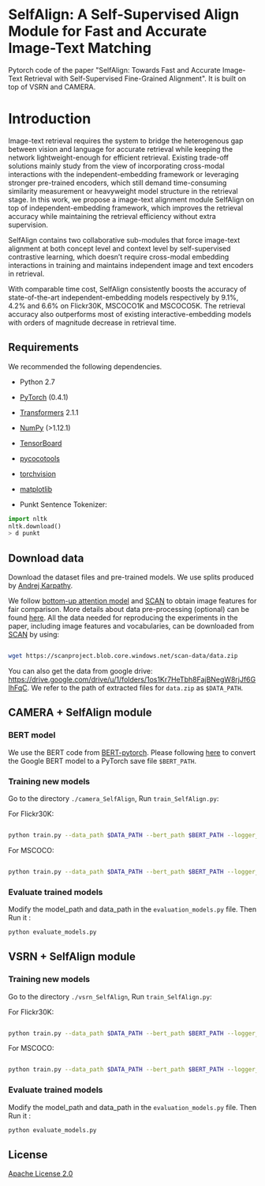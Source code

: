 ﻿# SelfAlign: A Self-Supervised Align Module for Fast and Accurate Image-Text Matching
Pytorch code of the paper "SelfAlign: Towards Fast and Accurate Image-Text Retrieval with Self-Supervised Fine-Grained Alignment".  It is built on top of VSRN and CAMERA.

# Introduction

Image-text retrieval requires the system to bridge the heterogenous gap between vision and language for accurate retrieval while keeping the network lightweight-enough for efficient retrieval. Existing trade-off solutions mainly study from the view of incorporating cross-modal interactions with the independent-embedding framework or leveraging stronger pre-trained encoders, which still demand  time-consuming similarity measurement or heavyweight model structure in the retrieval stage. In this work, we propose a image-text alignment module SelfAlign on top of independent-embedding framework, which improves the retrieval accuracy  while maintaining the retrieval efficiency without extra supervision. 

SelfAlign contains two collaborative sub-modules that force image-text alignment at both concept level and context level by self-supervised contrastive learning, which doesn’t require cross-modal embedding interactions in training and maintains independent image and text encoders in retrieval. 

With comparable time cost, SelfAlign consistently boosts the accuracy of state-of-the-art independent-embedding models respectively by 9.1\%, 4.2\% and 6.6\% on Flickr30K, MSCOCO1K and MSCOCO5K. The retrieval accuracy also outperforms most of existing interactive-embedding models with  orders of magnitude decrease in retrieval time.


## Requirements   
We recommended the following dependencies.  
  
* Python 2.7   
* [PyTorch](http://pytorch.org/) (0.4.1)  
* [Transformers]() 2.1.1
* [NumPy](http://www.numpy.org/) (>1.12.1)  
* [TensorBoard](https://github.com/TeamHG-Memex/tensorboard_logger)  
* [pycocotools](https://github.com/cocodataset/cocoapi)  
* [torchvision]()  
* [matplotlib]()  
  
  
* Punkt Sentence Tokenizer:  
```python  
import nltk  
nltk.download()  
> d punkt  
```  
## Download data
Download the dataset files and pre-trained models. We use splits produced by [Andrej Karpathy](http://cs.stanford.edu/people/karpathy/deepimagesent/).

We follow [bottom-up attention model](https://github.com/peteanderson80/bottom-up-attention) and [SCAN](https://github.com/kuanghuei/SCAN) to obtain image features for fair comparison. More details about data pre-processing (optional) can be found [here](https://github.com/kuanghuei/SCAN/blob/master/README.md#data-pre-processing-optional). All the data needed for reproducing the experiments in the paper, including image features and vocabularies, can be downloaded from [SCAN](https://github.com/kuanghuei/SCAN) by using:

```bash

wget https://scanproject.blob.core.windows.net/scan-data/data.zip

```

You can also get the data from google drive: https://drive.google.com/drive/u/1/folders/1os1Kr7HeTbh8FajBNegW8rjJf6GIhFqC. We refer to the path of extracted files for `data.zip` as `$DATA_PATH`.


##  CAMERA + SelfAlign module
### BERT model  
 We use the BERT code from [BERT-pytorch](https://github.com/huggingface/pytorch-transformers). Please following [here](https://github.com/huggingface/pytorch-transformers/blob/4fc9f9ef54e2ab250042c55b55a2e3c097858cb7/docs/source/converting_tensorflow_models.rst) to convert the Google BERT model to a PyTorch save file `$BERT_PATH`.

###  Training new models 
Go to the directory `./camera_SelfAlign`, Run `train_SelfAlign.py`:

For Flickr30K:

```bash

python train.py --data_path $DATA_PATH --bert_path $BERT_PATH --logger_name runs/flickr --data_name f30k_precomp --num_epochs 30 --lr_update 10

```

For MSCOCO:

```bash

python train.py --data_path $DATA_PATH --bert_path $BERT_PATH --logger_name runs/coco --data_name coco_precomp --num_epochs 40 --lr_update 20

```
###  Evaluate trained models  
  
Modify the model_path and data_path in the `evaluation_models.py` file. Then Run it : 
  
```bash  
python evaluate_models.py  
```  

##  VSRN + SelfAlign module
###  Training new models 
Go to the directory `./vsrn_SelfAlign`, Run `train_SelfAlign.py`:

For Flickr30K:

```bash

python train.py --data_path $DATA_PATH --bert_path $BERT_PATH --logger_name runs/flickr --data_name f30k_precomp --lr_update 10

```

For MSCOCO:

```bash

python train.py --data_path $DATA_PATH --bert_path $BERT_PATH --logger_name runs/coco --data_name coco_precomp --lr_update 15

```
###  Evaluate trained models  
  
Modify the model_path and data_path in the `evaluation_models.py` file. Then Run it : 
  
```bash  
python evaluate_models.py  
```  

##  License

[Apache License 2.0](http://www.apache.org/licenses/LICENSE-2.0)
